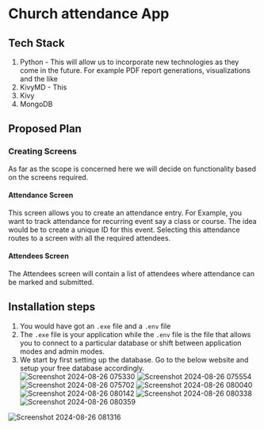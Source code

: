 # Church attendance App

## Tech Stack

1. Python - This will allow us to incorporate new technologies as they come in the future. For example PDF report generations, visualizations and the like
2. KivyMD - This 
3. Kivy
4. MongoDB

## Proposed Plan

### Creating Screens
As far as the scope is concerned here we will decide on functionality based on the screens required.

#### Attendance Screen
This screen allows you to create an attendance entry. For Example, you want to track attendance for recurring event say a class or course. The idea would be to create a unique ID for this event. Selecting this attendance routes  to a screen with all the required attendees.

#### Attendees Screen
The Attendees screen will contain a list of attendees where attendance can be marked and submitted.

## Installation steps
1. You would have got an `.exe` file and a `.env` file
2. The `.exe` file is your application while the `.env` file is the file that allows you to connect to a particular database or shift between application modes and admin modes.
3. We start by first setting up the database. Go to the below website and setup your free database accordingly.
![Screenshot 2024-08-26 075330](https://github.com/user-attachments/assets/1f7f80e1-fdcc-4853-95b7-34a4e369a3dc)
![Screenshot 2024-08-26 075554](https://github.com/user-attachments/assets/5d1f3e46-8416-4345-9291-47cc1d77870f)
![Screenshot 2024-08-26 075702](https://github.com/user-attachments/assets/e31a46cf-46e7-43b8-9160-d2432140d486)
![Screenshot 2024-08-26 080040](https://github.com/user-attachments/assets/06ab61a0-910b-4c08-9d07-014f4b07b9f3)
![Screenshot 2024-08-26 080142](https://github.com/user-attachments/assets/478a49dd-e47a-4c71-92a2-fbe7eaf42144)
![Screenshot 2024-08-26 080338](https://github.com/user-attachments/assets/7a65d570-fedc-4f09-8e76-94a0c12c3b53)
![Screenshot 2024-08-26 080359](https://github.com/user-attachments/assets/264118ab-7ab8-44ae-9805-f9934d276bfe)

![Screenshot 2024-08-26 081316](https://github.com/user-attachments/assets/cce90a07-b543-45c4-9a8d-6168997da30b)


